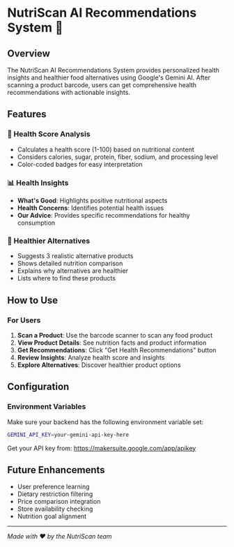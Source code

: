 # NutriScan AI Recommendations System 🤖

## Overview

The NutriScan AI Recommendations System provides personalized health insights and healthier food alternatives using Google's Gemini AI. After scanning a product barcode, users can get comprehensive health recommendations with actionable insights.

## Features

### 🎯 Health Score Analysis

- Calculates a health score (1-100) based on nutritional content
- Considers calories, sugar, protein, fiber, sodium, and processing level
- Color-coded badges for easy interpretation

### 📊 Health Insights

- **What's Good**: Highlights positive nutritional aspects
- **Health Concerns**: Identifies potential health issues
- **Our Advice**: Provides specific recommendations for healthy consumption

### 🌱 Healthier Alternatives

- Suggests 3 realistic alternative products
- Shows detailed nutrition comparison
- Explains why alternatives are healthier
- Lists where to find these products

## How to Use

### For Users

1. **Scan a Product**: Use the barcode scanner to scan any food product
2. **View Product Details**: See nutrition facts and product information
3. **Get Recommendations**: Click "Get Health Recommendations" button
4. **Review Insights**: Analyze health score and insights
5. **Explore Alternatives**: Discover healthier product options

## Configuration

### Environment Variables

Make sure your backend has the following environment variable set:

```bash
GEMINI_API_KEY=your-gemini-api-key-here
```

Get your API key from: https://makersuite.google.com/app/apikey

## Future Enhancements

- User preference learning
- Dietary restriction filtering
- Price comparison integration
- Store availability checking
- Nutrition goal alignment

---

_Made with ❤️ by the NutriScan team_
